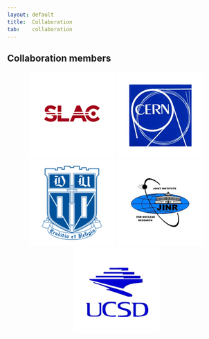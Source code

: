 ```yaml
---
layout: default
title:  Collaboration
tab:    collaboration
---
```


Collaboration members
---------------------
<div id="wrapper" style="width:100%; text-align:center">
  <img src="images/xc-slac.png" alt="SLAC logo" />
  <img src="images/xc-cern.png" alt="CERN logo" />
  <img src="images/xc-duke.png" alt="Duke logo" />
  <img src="images/xc-jinr.png" alt="JINR logo" />
  <img src="images/xc-ucsd.png" alt="UCSD logo" />
</div>
